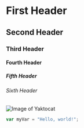 # First Header
## Second Header
### Third Header
#### Fourth Header
##### Fifth Header
###### Sixth Header

![Image of Yaktocat](https://octodex.github.com/images/yaktocat.png)

``` javascript
var myVar = "Hello, world!";
```
